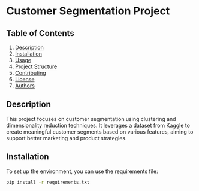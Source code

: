 # Customer Segmentation Project

## Table of Contents
1. [Description](#description)
2. [Installation](#installation)
3. [Usage](#usage)
4. [Project Structure](#project-structure)
5. [Contributing](#contributing)
6. [License](#license)
7. [Authors](#authors)

## Description
This project focuses on customer segmentation using clustering and dimensionality reduction techniques. It leverages a dataset from Kaggle to create meaningful customer segments based on various features, aiming to support better marketing and product strategies.

## Installation
To set up the environment, you can use the requirements file:
```bash
pip install -r requirements.txt
